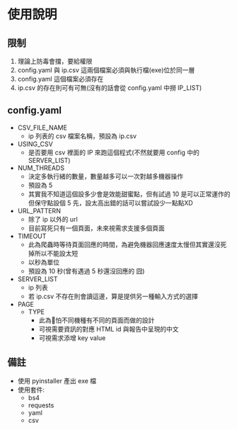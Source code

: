 # 使用說明

## 限制

1. 理論上防毒會擋，要給權限
2. config.yaml 與 ip.csv 這兩個檔案必須與執行檔(exe)位於同一層
3. config.yaml 這個檔案必須存在
4. ip.csv 的存在則可有可無(沒有的話會從 config.yaml 中撈 IP_LIST)

## config.yaml

* CSV_FILE_NAME
  * ip 列表的 csv 檔案名稱，預設為 ip.csv
* USING_CSV
  * 是否要用 csv 裡面的 IP 來跑這個程式(不然就要用 config 中的 SERVER_LIST)
* NUM_THREADS
  * 決定多執行緒的數量，數量越多可以一次對越多機器操作
  * 預設為 5
  * 其實我不知道這個設多少會是效能甜蜜點，但有試過 10 是可以正常運作的  
    但保守點設個 5 先，設太高出錯的話可以嘗試設少一點點XD
* URL_PATTERN
  * 除了 ip 以外的 url
  * 目前寫死只有一個頁面，未來視需求支援多個頁面
* TIMEOUT
  * 此為爬蟲時等待頁面回應的時間，為避免機器回應速度太慢但其實還沒死掉所以不能設太短
  * 以秒為單位
  * 預設為 10 秒(曾有遇過 5 秒還沒回應的 囧)
* SERVER_LIST  
  * ip 列表
  * 若 ip.csv 不存在則會讀這邊，算是提供另一種輸入方式的選擇
* PAGE
  * TYPE
    * 此為怕不同機種有不同的頁面而做的設計
    * 可視需要資訊的對應 HTML id 與報告中呈現的中文
    * 可視需求添增 key value

## 備註
  * 使用 pyinstaller 產出 exe 檔
  * 使用套件:
    * bs4
    * requests
    * yaml
    * csv